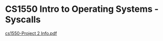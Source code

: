 # CS1550 Intro to Operating Systems - Syscalls

[cs1550-Project 2 Info.pdf](https://github.com/user-attachments/files/19528959/cs1550-Project.2.Info.pdf)
